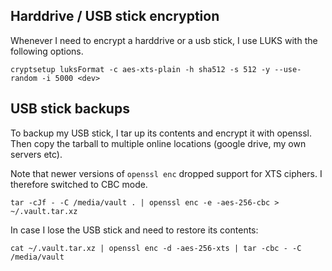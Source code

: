 Harddrive / USB stick encryption
--------------------------------

Whenever I need to encrypt a harddrive or a usb stick, I use LUKS with the following options.

    cryptsetup luksFormat -c aes-xts-plain -h sha512 -s 512 -y --use-random -i 5000 <dev>


USB stick backups
-----------------

To backup my USB stick, I tar up its contents and encrypt it with openssl. Then copy the tarball
to multiple online locations (google drive, my own servers etc).

Note that newer versions of `openssl enc` dropped support for XTS ciphers. I therefore switched
to CBC mode. 

    tar -cJf - -C /media/vault . | openssl enc -e -aes-256-cbc > ~/.vault.tar.xz

In case I lose the USB stick and need to restore its contents:

    cat ~/.vault.tar.xz | openssl enc -d -aes-256-xts | tar -cbc - -C /media/vault
